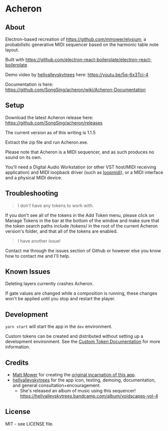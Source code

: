 # Acheron

## About

Electron-based recreation of https://github.com/mmower/elysium, a probabilistic generative MIDI sequencer based on the harmonic table note layout.

Built with https://github.com/electron-react-boilerplate/electron-react-boilerplate

Demo video by [hellvalleyskytrees](https://twitter.com/hvst_music) here: https://youtu.be/5q-6x3Tcj-4

Documentation is here: https://github.com/SongSing/acheron/wiki/Acheron-Documentation

## Setup

Download the latest Acheron release here: https://github.com/SongSing/acheron/releases

The current version as of this writing is 1.1.5

Extract the zip file and run Acheron.exe.

Please note that Acheron is a MIDI sequencer, and as such produces no sound on its own.

You'll need a Digital Audio Workstation (or other VST host/MIDI receiving application) and MIDI loopback driver (such as [loopmidi](https://www.tobias-erichsen.de/software/loopmidi.html)), or a MIDI interface and a physical MIDI device.

## Troubleshooting

>I don't have any tokens to work with.

If you don't see all of the tokens in the Add Token menu, please click on Manage Tokens in the bar at the bottom of the window and make sure that the token search paths include /tokens/ in the root of the current Acheron version's folder, and that all of the tokens are enabled.

>I have another issue!

Contact me through the issues section of Github or however else you know how to contact me and I'll help.
## Known Issues

Deleting layers currently crashes Acheron.

If gate values are changed while a composition is running, these changes won't be applied until you stop and restart the player.

## Development

`yarn start` will start the app in the `dev` environment.

Custom tokens can be created and distributed without setting up a development environment.
See the [Custom Token Documentation](https://github.com/SongSing/acheron/wiki/Custom-Token-Documentation) for more information.

## Credits

* [Matt Mower](https://github.com/mmower) for creating the [original incarnation of this app](https://github.com/mmower/elysium).
* [hellvalleyskytrees](https://twitter.com/hvst_music) for the app icon, testing, demoing, documentation, and general consultation+encouragement.
    * She's released an album of music using this sequencer! https://hellvalleyskytrees.bandcamp.com/album/voidscapes-vol-4

## License

MIT - see LICENSE file.
